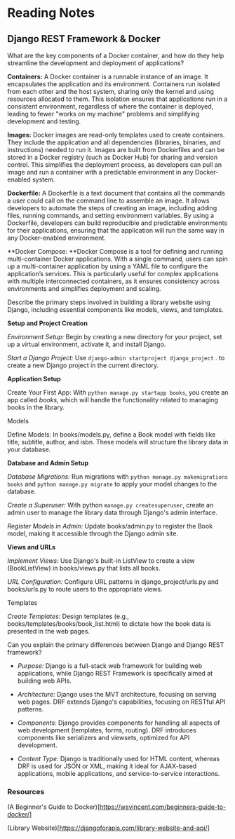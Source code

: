 # Reading Notes

## Django REST Framework & Docker

What are the key components of a Docker container, and how do they help streamline the development and deployment of applications?

**Containers:** A Docker container is a runnable instance of an image. It encapsulates the application and its environment. Containers run isolated from each other and the host system, sharing only the kernel and using resources allocated to them. This isolation ensures that applications run in a consistent environment, regardless of where the container is deployed, leading to fewer "works on my machine" problems and simplifying development and testing.

**Images:** Docker images are read-only templates used to create containers. They include the application and all dependencies (libraries, binaries, and instructions) needed to run it. Images are built from Dockerfiles and can be stored in a Docker registry (such as Docker Hub) for sharing and version control. This simplifies the deployment process, as developers can pull an image and run a container with a predictable environment in any Docker-enabled system.

**Dockerfile:** A Dockerfile is a text document that contains all the commands a user could call on the command line to assemble an image. It allows developers to automate the steps of creating an image, including adding files, running commands, and setting environment variables. By using a Dockerfile, developers can build reproducible and predictable environments for their applications, ensuring that the application will run the same way in any Docker-enabled environment.

**Docker Compose: **Docker Compose is a tool for defining and running multi-container Docker applications. With a single command, users can spin up a multi-container application by using a YAML file to configure the application’s services. This is particularly useful for complex applications with multiple interconnected containers, as it ensures consistency across environments and simplifies deployment and scaling.

Describe the primary steps involved in building a library website using Django, including essential components like models, views, and templates.

**Setup and Project Creation**

*Environment Setup:* Begin by creating a new directory for your project, set up a virtual environment, activate it, and install Django.

*Start a Django Project:* Use `django-admin startproject django_project` . to create a new Django project in the current directory.

**Application Setup**

Create Your First App: With `python manage.py startapp books`, you create an app called *books*, which will handle the functionality related to managing books in the library.

Models

Define Models: In books/models.py, define a Book model with fields like title, subtitle, author, and isbn. These models will structure the library data in your database.

**Database and Admin Setup**

*Database Migrations:* Run migrations with `python manage.py makemigrations books` and `python manage.py migrate` to apply your model changes to the database.

*Create a Superuser:* With python `manage.py createsuperuser`, create an admin user to manage the library data through Django's admin interface.

*Register Models in Admin:* Update books/admin.py to register the Book model, making it accessible through the Django admin site.

**Views and URLs**

*Implement Views:* Use Django's built-in ListView to create a view (BookListView) in books/views.py that lists all books.

*URL Configuration:* Configure URL patterns in django_project/urls.py and books/urls.py to route users to the appropriate views.

Templates

*Create Templates:* Design templates (e.g., books/templates/books/book_list.html) to dictate how the book data is presented in the web pages.

Can you explain the primary differences between Django and Django REST framework?

* *Purpose:* Django is a full-stack web framework for building web applications, while Django REST Framework is specifically aimed at building web APIs.

* *Architecture:* Django uses the MVT architecture, focusing on serving web pages. DRF extends Django's capabilities, focusing on RESTful API patterns.

* *Components:* Django provides components for handling all aspects of web development (templates, forms, routing). DRF introduces components like serializers and viewsets, optimized for API development.

* *Content Type:* Django is traditionally used for HTML content, whereas DRF is used for JSON or XML, making it ideal for AJAX-based applications, mobile applications, and service-to-service interactions.

### Resources

(A Beginner's Guide to Docker)[https://wsvincent.com/beginners-guide-to-docker/]

(Library Website)[https://djangoforapis.com/library-website-and-api/]

